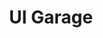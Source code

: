 ---
title: 'UI Garage'
description: 'Specific design patterns for Web, iOS, Android and Mac. Featured #1 Product of the Day on Product Hunt'
link: 'https://uigarage.net/'
imageURL: 'https://res.cloudinary.com/dc6mrv5cb/image/upload/v1701192972/personal-resources/ui-stuff/uigarage.net__id0ez7.png'
---